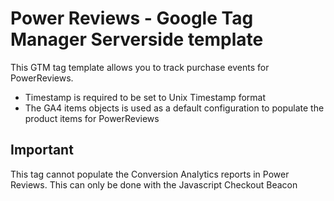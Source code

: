 # Power Reviews - Google Tag Manager Serverside template

This GTM tag template allows you to track purchase events for PowerReviews.

* Timestamp is required to be set to Unix Timestamp format
* The GA4 items objects is used as a default configuration to populate the product items for PowerReviews

## Important

This tag cannot populate the Conversion Analytics reports in Power Reviews. This can only be done with the Javascript Checkout Beacon
